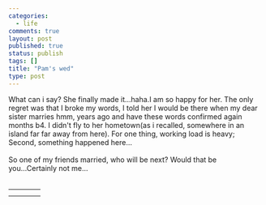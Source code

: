 ```yaml
--- 
categories: 
  - life
comments: true
layout: post
published: true
status: publish
tags: []
title: "Pam's wed"
type: post
---
```

<div id="msgcns!3725CC0EE38B1F6!1844" class="bvMsg"> What can i say? She finally made it...haha.I am so happy for her. The only regret was that I broke my words, I told her I would be there when my dear sister marries hmm, years ago and have these words confirmed again months b4. I didn't fly to her hometown(as i recalled, somewhere in an island far far away from here). For one thing, working load is heavy; Second, something happened here...<br><br>So one of my friends married, who will be next? Would that be you...Certainly not me...<br><br>
</div>
<table cellspacing="0" border="0">
<tr><td></td></tr>
<tr>
<td valign="top"><a href="http://byfiles.storage.live.com/y1p2C5MK23upOT9xhV63nVNgRREYvJEBCnY7EY-BefcfkLlwiHDAslIWXSSCmp07ao5UuHPhInWhiU" target="_blank" rel="WLPP;url=http://byfiles.storage.live.com/y1p2C5MK23upOT9xhV63nVNgRREYvJEBCnY7EY-BefcfkLlwiHDAslIWXSSCmp07ao5UuHPhInWhiU;cnsid=cns!3725CC0EE38B1F6!1845"><img src="http://byfiles.storage.live.com/y1p2C5MK23upOT9xhV63nVNgfEJQ39My3UP9MRwReYz4Y1N7QygZL3ERfLzJRkz41AwwIihe1oNE94" border="0" alt=""></a></td>
<td width="15"></td>
<td valign="top"><a href="http://byfiles.storage.live.com/y1p0cqHV68pkwX_YMLBjyElq9ykG7jnes_lxyt4fLZ4uuGuH44dxiI-DrMszvjypSvSzUK0BRM0ZIQ" target="_blank" rel="WLPP;url=http://byfiles.storage.live.com/y1p0cqHV68pkwX_YMLBjyElq9ykG7jnes_lxyt4fLZ4uuGuH44dxiI-DrMszvjypSvSzUK0BRM0ZIQ;cnsid=cns!3725CC0EE38B1F6!1846"><img src="http://byfiles.storage.live.com/y1p0cqHV68pkwX_YMLBjyElqwhEXr4_TAOoYGP9Vqh9y7gOj9W7li14xQjSlL8La6MGDHlPk2wND38" border="0" alt=""></a></td>
</tr>
</table>
